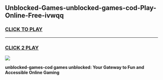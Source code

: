
## Unblocked-Games-unblocked-games-cod-Play-Online-Free-ivwqq
<h3>
<a href="https://premium76.site?title=unblocked-games-cod&ref=26A">CLICK TO PLAY</a></h3>
<hr>

<h3>
<a href="https://premium76.site?title=unblocked-games-cod&ref=26A">CLICK 2 PLAY</a>
  
</h3>

<a href="https://premium76.site?title=unblocked-games-cod&ref=26A"><img src="https://clearcache.store/games.png"></a>


**unblocked-games-cod games unblocked: Your Gateway to Fun and Accessible Online Gaming**
